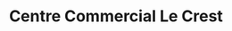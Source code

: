 ---
title: "Centre Commercial Le Crest"
url: /claira/centre-commercial-le-crest/
shop: centre commercial
---